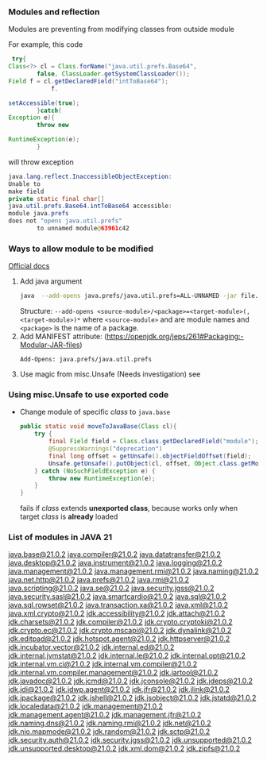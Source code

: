 ### Modules and reflection

Modules are preventing from modifying
classes from outside module

For example, this code

```java
 try{
Class<?> cl = Class.forName("java.util.prefs.Base64",
        false, ClassLoader.getSystemClassLoader());
Field f = cl.getDeclaredField("intToBase64");
            f.

setAccessible(true);
        }catch(
Exception e){
        throw new

RuntimeException(e);
        }
```

will throw exception

```java
java.lang.reflect.InaccessibleObjectException:
Unable to
make field
private static final char[]
java.util.prefs.Base64.intToBase64 accessible:
module java.prefs 
does not "opens java.util.prefs"
        to unnamed module@63961c42
```

### Ways to allow module to be modified

[Official docs](https://openjdk.org/jeps/261)

1. Add java argument
   ```sh
   java  --add-opens java.prefs/java.util.prefs=ALL-UNNAMED -jar file.jar 
   ```
   Structure:
   `--add-opens <source-module>/<package>=<target-module>(,<target-module>)*`
   where `<source-module>` and <target-module> are
   module names
   and `<package>` is the name of a package.
2. Add MANIFEST attribute:
   (https://openjdk.org/jeps/261#Packaging:-Modular-JAR-files)
    ```
    Add-Opens: java.prefs/java.util.prefs
   ```
3. Use magic from misc.Unsafe
   (Needs investigation)
   see

### Using misc.Unsafe to use exported code

- Change module of specific _class_ to `java.base`
    ```java
   public static void moveToJavaBase(Class cl){
        try {
            final Field field = Class.class.getDeclaredField("module");
            @SuppressWarnings("deprecation")
            final long offset = getUnsafe().objectFieldOffset(field);
            Unsafe.getUnsafe().putObject(cl, offset, Object.class.getModule());
        } catch (NoSuchFieldException e) {
            throw new RuntimeException(e);
        }
    }
  ```
  fails if _class_ extends __unexported class__,
  because works only when target _class_ is __already__
  loaded

### List of modules in JAVA 21

java.base@21.0.2
java.compiler@21.0.2
java.datatransfer@21.0.2
java.desktop@21.0.2
java.instrument@21.0.2
java.logging@21.0.2
java.management@21.0.2
java.management.rmi@21.0.2
java.naming@21.0.2
java.net.http@21.0.2
java.prefs@21.0.2
java.rmi@21.0.2
java.scripting@21.0.2
java.se@21.0.2
java.security.jgss@21.0.2
java.security.sasl@21.0.2
java.smartcardio@21.0.2
java.sql@21.0.2
java.sql.rowset@21.0.2
java.transaction.xa@21.0.2
java.xml@21.0.2
java.xml.crypto@21.0.2
jdk.accessibility@21.0.2
jdk.attach@21.0.2
jdk.charsets@21.0.2
jdk.compiler@21.0.2
jdk.crypto.cryptoki@21.0.2
jdk.crypto.ec@21.0.2
jdk.crypto.mscapi@21.0.2
jdk.dynalink@21.0.2
jdk.editpad@21.0.2
jdk.hotspot.agent@21.0.2
jdk.httpserver@21.0.2
jdk.incubator.vector@21.0.2
jdk.internal.ed@21.0.2
jdk.internal.jvmstat@21.0.2
jdk.internal.le@21.0.2
jdk.internal.opt@21.0.2
jdk.internal.vm.ci@21.0.2
jdk.internal.vm.compiler@21.0.2
jdk.internal.vm.compiler.management@21.0.2
jdk.jartool@21.0.2
jdk.javadoc@21.0.2
jdk.jcmd@21.0.2
jdk.jconsole@21.0.2
jdk.jdeps@21.0.2
jdk.jdi@21.0.2
jdk.jdwp.agent@21.0.2
jdk.jfr@21.0.2
jdk.jlink@21.0.2
jdk.jpackage@21.0.2
jdk.jshell@21.0.2
jdk.jsobject@21.0.2
jdk.jstatd@21.0.2
jdk.localedata@21.0.2
jdk.management@21.0.2
jdk.management.agent@21.0.2
jdk.management.jfr@21.0.2
jdk.naming.dns@21.0.2
jdk.naming.rmi@21.0.2
jdk.net@21.0.2
jdk.nio.mapmode@21.0.2
jdk.random@21.0.2
jdk.sctp@21.0.2
jdk.security.auth@21.0.2
jdk.security.jgss@21.0.2
jdk.unsupported@21.0.2
jdk.unsupported.desktop@21.0.2
jdk.xml.dom@21.0.2
jdk.zipfs@21.0.2